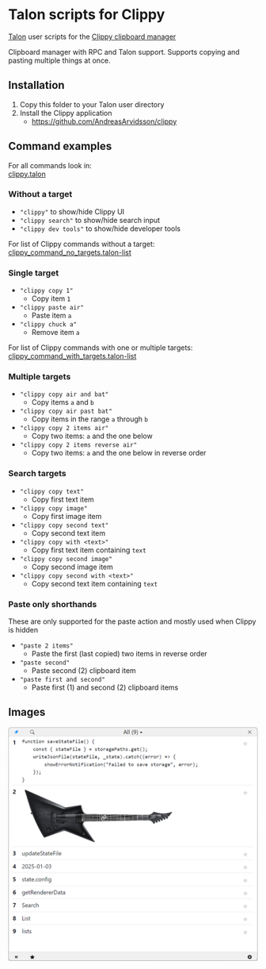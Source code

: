 # Talon scripts for Clippy

[Talon](https://talonvoice.com) user scripts for the [Clippy clipboard manager](https://github.com/AndreasArvidsson/clippy)

Clipboard manager with RPC and Talon support. Supports copying and pasting multiple things at once.

## Installation

1. Copy this folder to your Talon user directory
2. Install the Clippy application
    - https://github.com/AndreasArvidsson/clippy

## Command examples

For all commands look in:  
[clippy.talon](./clippy.talon)

### Without a target

-   `"clippy"` to show/hide Clippy UI
-   `"clippy search"` to show/hide search input
-   `"clippy dev tools"` to show/hide developer tools

For list of Clippy commands without a target:  
[clippy_command_no_targets.talon-list](./clippy_command_no_targets.talon-list)

### Single target

-   `"clippy copy 1"`
    -   Copy item `1`
-   `"clippy paste air"`
    -   Paste item `a`
-   `"clippy chuck a"`
    -   Remove item `a`

For list of Clippy commands with one or multiple targets:  
[clippy_command_with_targets.talon-list](./clippy_command_with_targets.talon-list)

### Multiple targets

-   `"clippy copy air and bat"`
    -   Copy items `a` and `b`
-   `"clippy copy air past bat"`
    -   Copy items in the range `a` through `b`
-   `"clippy copy 2 items air"`
    -   Copy two items: `a` and the one below
-   `"clippy copy 2 items reverse air"`
    -   Copy two items: `a` and the one below in reverse order

### Search targets

-   `"clippy copy text"`
    -   Copy first text item
-   `"clippy copy image"`
    -   Copy first image item
-   `"clippy copy second text"`
    -   Copy second text item
-   `"clippy copy with <text>"`
    -   Copy first text item containing `text`
-   `"clippy copy second image"`
    -   Copy second image item
-   `"clippy copy second with <text>"`
    -   Copy second text item containing `text`

### Paste only shorthands

These are only supported for the paste action and mostly used when Clippy is hidden

-   `"paste 2 items"`
    -   Paste the first (last copied) two items in reverse order
-   `"paste second"`
    -   Paste second (2) clipboard item
-   `"paste first and second"`
    -   Paste first (1) and second (2) clipboard items

## Images

![Clippy](./images/clippy.png)
